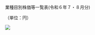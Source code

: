 業種目別株価等一覧表(令和６年７・８月分)

（単位：円）

![](https://www.nta.go.jp/tmp/32a5d1f4-74a1-442e-8ce7-83b1c8935c94/images/d49d306c778e681c8ce71c1ca330b7202b2002818eaac6dc8d601b0c02dd1c74.jpg)